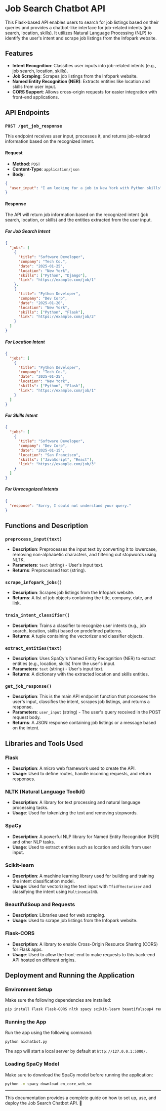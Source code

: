 # Job Search Chatbot API

This Flask-based API enables users to search for job listings based on their queries and provides a chatbot-like interface for job-related intents (job search, location, skills). It utilizes Natural Language Processing (NLP) to identify the user's intent and scrape job listings from the Infopark website.

## Features

- **Intent Recognition**: Classifies user inputs into job-related intents (e.g., job search, location, skills).
- **Job Scraping**: Scrapes job listings from the Infopark website.
- **Named Entity Recognition (NER)**: Extracts entities like location and skills from user input.
- **CORS Support**: Allows cross-origin requests for easier integration with front-end applications.

## API Endpoints

### `POST /get_job_response`

This endpoint receives user input, processes it, and returns job-related information based on the recognized intent.

#### Request

- **Method**: `POST`
- **Content-Type**: `application/json`
- **Body**:

```json
{
  "user_input": "I am looking for a job in New York with Python skills"
}
```

#### Response

The API will return job information based on the recognized intent (job search, location, or skills) and the entities extracted from the user input.

##### For Job Search Intent

```json
{
  "jobs": [
    {
      "title": "Software Developer",
      "company": "Tech Co.",
      "date": "2025-01-25",
      "location": "New York",
      "skills": ["Python", "Django"],
      "link": "https://example.com/job/1"
    },
    {
      "title": "Python Developer",
      "company": "Dev Corp",
      "date": "2025-01-20",
      "location": "New York",
      "skills": ["Python", "Flask"],
      "link": "https://example.com/job/2"
    }
  ]
}
```

##### For Location Intent

```json
{
  "jobs": [
    {
      "title": "Python Developer",
      "company": "Tech Co.",
      "date": "2025-01-25",
      "location": "New York",
      "skills": ["Python", "Flask"],
      "link": "https://example.com/job/1"
    }
  ]
}
```

##### For Skills Intent

```json
{
  "jobs": [
    {
      "title": "Software Developer",
      "company": "Dev Corp",
      "date": "2025-01-15",
      "location": "San Francisco",
      "skills": ["JavaScript", "React"],
      "link": "https://example.com/job/3"
    }
  ]
}
```

##### For Unrecognized Intents

```json
{
  "response": "Sorry, I could not understand your query."
}
```

## Functions and Description

### `preprocess_input(text)`
- **Description**: Preprocesses the input text by converting it to lowercase, removing non-alphabetic characters, and filtering out stopwords using NLTK.
- **Parameters**: `text` (string) - User's input text.
- **Returns**: Preprocessed text (string).

### `scrape_infopark_jobs()`
- **Description**: Scrapes job listings from the Infopark website.
- **Returns**: A list of job objects containing the title, company, date, and link.

### `train_intent_classifier()`
- **Description**: Trains a classifier to recognize user intents (e.g., job search, location, skills) based on predefined patterns.
- **Returns**: A tuple containing the vectorizer and classifier objects.

### `extract_entities(text)`
- **Description**: Uses SpaCy's Named Entity Recognition (NER) to extract entities (e.g., location, skills) from the user's input.
- **Parameters**: `text` (string) - User's input text.
- **Returns**: A dictionary with the extracted location and skills entities.

### `get_job_response()`
- **Description**: This is the main API endpoint function that processes the user's input, classifies the intent, scrapes job listings, and returns a response.
- **Parameters**: `user_input` (string) - The user's query received in the POST request body.
- **Returns**: A JSON response containing job listings or a message based on the intent.

## Libraries and Tools Used

### Flask
- **Description**: A micro web framework used to create the API.
- **Usage**: Used to define routes, handle incoming requests, and return responses.

### NLTK (Natural Language Toolkit)
- **Description**: A library for text processing and natural language processing tasks.
- **Usage**: Used for tokenizing the text and removing stopwords.

### SpaCy
- **Description**: A powerful NLP library for Named Entity Recognition (NER) and other NLP tasks.
- **Usage**: Used to extract entities such as location and skills from user input.

### Scikit-learn
- **Description**: A machine learning library used for building and training the intent classification model.
- **Usage**: Used for vectorizing the text input with `TfidfVectorizer` and classifying the intent using `MultinomialNB`.

### BeautifulSoup and Requests
- **Description**: Libraries used for web scraping.
- **Usage**: Used to scrape job listings from the Infopark website.

### Flask-CORS
- **Description**: A library to enable Cross-Origin Resource Sharing (CORS) for Flask apps.
- **Usage**: Used to allow the front-end to make requests to this back-end API hosted on different origins.

## Deployment and Running the Application

### Environment Setup
Make sure the following dependencies are installed:

```bash
pip install Flask Flask-CORS nltk spacy scikit-learn beautifulsoup4 requests
```

### Running the App
Run the app using the following command:

```bash
python aichatbot.py
```

The app will start a local server by default at `http://127.0.0.1:5000/`.

### Loading SpaCy Model
Make sure to download the SpaCy model before running the application:

```bash
python -m spacy download en_core_web_sm
```

---

This documentation provides a complete guide on how to set up, use, and deploy the Job Search Chatbot API. 🚀

